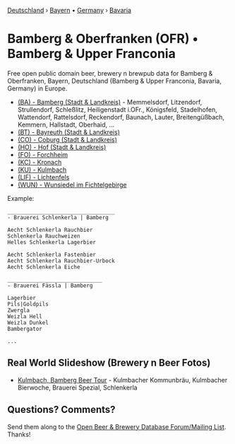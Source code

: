 <!-- Franken › • Franconia ›  -- add - why? why not??
-->

[Deutschland](https://github.com/openbeer/de-deutschland) › [Bayern](https://github.com/openbeer/by-bayern) • [Germany](https://github.com/openbeer/de-deutschland) › [Bavaria](https://github.com/openbeer/by-bayern)

# Bamberg & Oberfranken (OFR) • Bamberg & Upper Franconia

Free open public domain beer, brewery n brewpub data for Bamberg & Oberfranken, Bayern, Deutschland
(Bamberg & Upper Franconia, Bavaria, Germany) in Europe.

- [(BA) - Bamberg (Stadt & Landkreis)](1--bamberg) - Memmelsdorf, Litzendorf, Strullendorf,  Schleßlitz,  Heiligenstadt i.OFr., Königsfeld,  Stadelhofen, Wattendorf, Rattelsdorf, Reckendorf, Baunach, Lauter, Breitengüßbach, Kemmern, Hallstadt, Oberhaid, ...
- [(BT) - Bayreuth (Stadt & Landkreis)](1--bayreuth)
- [(CO) - Coburg (Stadt & Landkreis)](1--coburg)
- [(HO) - Hof (Stadt & Landkreis)](1--hof)
- [(FO) - Forchheim](1--forchheim)
- [(KC) - Kronach](1--kronach)
- [(KU) - Kulmbach](1--kulmbach)
- [(LIF) - Lichtenfels](1--lichtenfels)
- [(WUN) - Wunsiedel im Fichtelgebirge](1--wunsiedel)

Example:
~~~
__________________________________
- Brauerei Schlenkerla | Bamberg

Aecht Schlenkerla Rauchbier
Schlenkerla Rauchweizen
Helles Schlenkerla Lagerbier

Aecht Schlenkerla Fastenbier
Aecht Schlenkerla Rauchbier-Urbock
Aecht Schlenkerla Eiche

______________________________
- Brauerei Fässla | Bamberg

Lagerbier
Pils|Goldpils
Zwergla
Weizla Hell
Weizla Dunkel
Bambergator

...
~~~


## Real World Slideshow (Brewery n Beer Fotos)

- [Kulmbach, Bamberg Beer Tour](https://plus.google.com/photos/100841117019192894371/albums/5918686981244909281) - Kulmbacher Kommunbräu, Kulmbacher Bierwoche, Brauerei Spezial, Schlenkerla


## Questions? Comments?

Send them along to the
[Open Beer & Brewery Database Forum/Mailing List](http://groups.google.com/group/beerdb).
Thanks!

